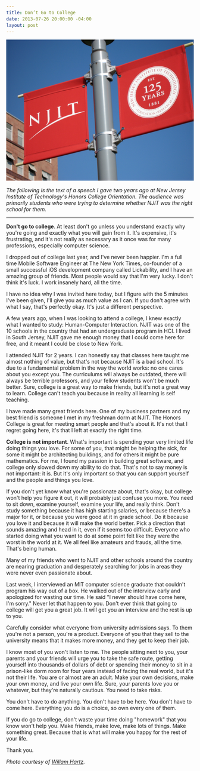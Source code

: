 ```yaml
---
title: Don’t Go to College
date: 2013-07-26 20:00:00 -04:00
layout: post
---
```


![NJIT College Flag](/assets/njit_flag.jpg)

*The following is the text of a speech I gave two years ago at New Jersey Institute of Technology's Honors College Orientation. The audience was primarily students who were trying to determine whether NJIT was the right school for them.*

---

**Don't go to college**. At least don't go unless you understand exactly why you're going and exactly what you will gain from it. It's expensive, it's frustrating, and it's not really as necessary as it once was for many professions, especially computer science. 

I dropped out of college last year, and I've never been happier. I'm a full time Mobile Software Engineer at The New York Times, co-founder of a small successful iOS development company called Lickability, and I have an amazing group of friends. Most people would say that I'm very lucky. I don't think it's luck. I work insanely hard, all the time.

I have no idea why I was invited here today, but I figure with the 5 minutes I've been given, I'll give you as much value as I can. If you don't agree with what I say, that's perfectly okay. It's just a different perspective.

A few years ago, when I was looking to attend a college, I knew exactly what I wanted to study: Human-Computer Interaction. NJIT was one of the 10 schools in the country that had an undergraduate program in HCI. I lived in South Jersey, NJIT gave me enough money that I could come here for free, and it meant I could be close to New York.

I attended NJIT for 2 years. I can honestly say that classes here taught me almost nothing of value, but that's not because NJIT is a bad school. It's due to a fundamental problem in the way the world works: no one cares about you except you. The curriculums will always be outdated, there will always be terrible professors, and your fellow students won't be much better. Sure, college is a great way to make friends, but it's not a great way to learn. College can't teach you because in reality all learning is self teaching.

I have made many great friends here. One of my business partners and my best friend is someone I met in my freshman dorm at NJIT. The Honors College is great for meeting smart people and that's about it. It's not that I regret going here, it's that I left at exactly the right time.

**College is not important**. What's important is spending your very limited life doing things you love. For some of you, that might be helping the sick, for some it might be architecting buildings, and for others it might be pure mathematics. For me, I found my passion in building great software, and college only slowed down my ability to do that.  That's not to say money is not important: it is. But it's only important so that you can support yourself and the people and things you love.

If you don't yet know what you're passionate about, that's okay, but college won't help you figure it out, it will probably just confuse you more. You need to sit down, examine yourself, examine your life, and really think. Don't study something because it has high starting salaries, or because there's a major for it, or because you were good at it in grade school. Do it because you love it and because it will make the world better. Pick a direction that sounds amazing and head in it, even if it seems too difficult. Everyone who started doing what you want to do at some point felt like they were the worst in the world at it. We all feel like amateurs and frauds, all the time. That's being human.

Many of my friends who went to NJIT and other schools around the country are nearing graduation and desperately searching for jobs in areas they were never even passionate about.

Last week, I interviewed an MIT computer science graduate that couldn't program his way out of a box. He walked out of the interview early and apologized for wasting our time. He said "I never should have come here, I'm sorry." Never let that happen to you. Don't ever think that going to college will get you a great job. It will get you an interview and the rest is up to you.

Carefully consider what everyone from university admissions says. To them you're not a person, you're a product. Everyone of you that they sell to the university means that it makes more money, and they get to keep their job.

I know most of you won't listen to me. The people sitting next to you, your parents and your friends will urge you to take the safe route, getting yourself into thousands of dollars of debt or spending their money to sit in a prison-like dorm room for four years instead of facing the real world, but it's not their life. You are or almost are an adult. Make your own decisions, make your own money, and live your own life. Sure, your parents love you or whatever, but they're naturally cautious. You need to take risks.

You don't have to do anything. You don't have to be here. You don't have to come here. Everything you do is a choice, so own every one of them. 

If you do go to college, don't waste your time doing "homework" that you know won't help you. Make friends, make love, make lots of things. Make something great. Because that is what will make you happy for the rest of your life.

Thank you.

*Photo courtesy of [Willam Hartz](http://www.flickr.com/photos/whartz/1808430037/).*